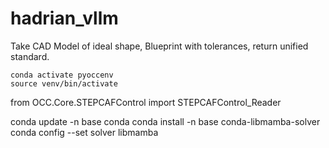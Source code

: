 # hadrian_vllm
Take CAD Model of ideal shape, Blueprint with tolerances, return unified standard.

``` # python-occ only on conda
conda activate pyoccenv
source venv/bin/activate
```


from OCC.Core.STEPCAFControl import STEPCAFControl_Reader

conda update -n base conda
conda install -n base conda-libmamba-solver
conda config --set solver libmamba